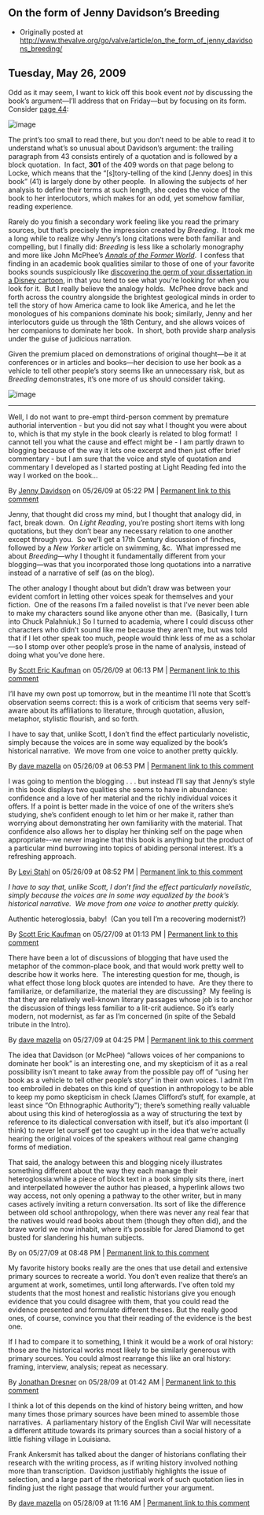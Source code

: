 ## On the form of Jenny Davidson’s Breeding

 * Originally posted at http://www.thevalve.org/go/valve/article/on_the_form_of_jenny_davidsons_breeding/

##  Tuesday, May 26, 2009 

Odd as it may seem, I want to kick off this book event _not_ by discussing the book’s argument—I’ll address that on Friday—but by focusing on its form.  Consider [page 44](http://books.google.com/books?id=7P4lD6wDhkUC&amp;dq=%!j(MISSING)enny+davidson%!+(MISSING)breeding&amp;printsec=frontcover&amp;source=bl&amp;ots=ejqlCr4_Zn&amp;sig=uYvWsZv766WVKw84UKFVphBozDQ&amp;hl=en&amp;ei=q-4aSo6ZBor8swPX6KnBCA&amp;sa=X&amp;oi=book_result&amp;ct=result&amp;resnum=9#PPA44,M1):

![image](http://www.thevalve.org/uploads/44.jpg)

The print’s too small to read there, but you don’t need to be able to read it to understand what’s so unusual about Davidson’s argument: the trailing paragraph from 43 consists entirely of a quotation and is followed by a block quotation.  In fact, **301** of the 409 words on that page belong to Locke, which means that the “[s]tory-telling of the kind [Jenny does] in this book” (41) is largely done by other people.  In allowing the subjects of her analysis to define their terms at such length, she cedes the voice of the book to her interlocutors, which makes for an odd, yet somehow familiar, reading experience.  

Rarely do you finish a secondary work feeling like you read the primary sources, but that’s precisely the impression created by _Breeding_.  It took me a long while to realize why Jenny’s long citations were both familiar and compelling, but I finally did: _Breeding_ is less like a scholarly monography and more like John McPhee’s _[Annals of the Former World](http://www.amazon.com/exec/obidos/ASIN/0374105200/diesekoschmar-20)_.  I confess that finding in an academic book qualities similar to those of one of your favorite books sounds suspiciously like [discovering the germ of your dissertation in a Disney cartoon](http://acephalous.typepad.com/acephalous/2009/05/adam-lambert-the-sheepish-lion.html), in that you tend to see what you’re looking for when you look for it.  But I really believe the analogy holds.  McPhee drove back and forth across the country alongside the brightest geological minds in order to tell the story of how America came to look like America, and he let the monologues of his companions dominate his book; similarly, Jenny and her interlocutors guide us through the 18th Century, and she allows voices of her companions to dominate her book.  In short, both provide sharp analysis under the guise of judicious narration.

Given the premium placed on demonstrations of original thought—be it at conferences or in articles and books—her decision to use her book as a vehicle to tell other people’s story seems like an unnecessary risk, but as _Breeding_ demonstrates, it’s one more of us should consider taking.

![image](http://www.thevalve.org/uploads/44.jpg)

---

Well, I do not want to pre-empt third-person comment by premature authorial intervention - but you did not say what I thought you were about to, which is that my style in the book clearly is related to blog format!  I cannot tell you what the cause and effect might be - I am partly drawn to blogging because of the way it lets one excerpt and then just offer brief commentary - but I am sure that the voice and style of quotation and commentary I developed as I started posting at Light Reading fed into the way I worked on the book…

By [Jenny Davidson](http://jennydavidson.blogspot.com) on 05/26/09 at 05:22 PM | [Permanent link to this comment](http://www.thevalve.org/go/valve/article/on_the_form_of_jenny_davidsons_breeding/#25041)
[]()

Jenny, that thought did cross my mind, but I thought that analogy did, in fact, break down.  On _Light Reading_, you’re posting short items with long quotations, but they don’t bear any necessary relation to one another except through you.  So we’ll get a 17th Century discussion of finches, followed by a _New Yorker_ article on swimming, &amp;c.  What impressed me about _Breeding_—why I thought it fundamentally different from your blogging—was that you incorporated those long quotations into a narrative instead of a narrative of self (as on the blog).  

The other analogy I thought about but didn’t draw was between your evident comfort in letting other voices speak for themselves and your fiction.  One of the reasons I’m a failed novelist is that I’ve never been able to make my characters sound like anyone other than me.  (Basically, I turn into Chuck Palahniuk.)  So I turned to academia, where I could discuss other characters who didn’t sound like me because they aren’t me, but was told that if I let other speak too much, people would think less of me as a scholar—so I stomp over other people’s prose in the name of analysis, instead of doing what you’ve done here.

By [Scott Eric Kaufman](http://acephalous.typepad.com) on 05/26/09 at 06:13 PM | [Permanent link to this comment](http://www.thevalve.org/go/valve/article/on_the_form_of_jenny_davidsons_breeding/#25042)
[]()

I’ll have my own post up tomorrow, but in the meantime I’ll note that Scott’s observation seems correct: this is a work of criticism that seems very self-aware about its affiliations to literature, through quotation, allusion, metaphor, stylistic flourish, and so forth.  

I have to say that, unlike Scott, I don’t find the effect particularly novelistic, simply because the voices are in some way equalized by the book’s historical narrative.  We move from one voice to another pretty quickly.

By [dave mazella](http://long18th.wordpress.com/) on 05/26/09 at 06:53 PM | [Permanent link to this comment](http://www.thevalve.org/go/valve/article/on_the_form_of_jenny_davidsons_breeding/#25043)
[]()

I was going to mention the blogging . . . but instead I’ll say that Jenny’s style in this book displays two qualities she seems to have in abundance: confidence and a love of her material and the richly individual voices it offers. If a point is better made in the voice of one of the writers she’s studying, she’s confident enough to let him or her make it, rather than worrying about demonstrating her own familiarity with the material. That confidence also allows her to display her thinking self on the page when appropriate--we never imagine that this book is anything but the product of a particular mind burrowing into topics of abiding personal interest. It’s a refreshing approach.

By [Levi Stahl](http://ivebeenreadinglately.com/) on 05/26/09 at 08:52 PM | [Permanent link to this comment](http://www.thevalve.org/go/valve/article/on_the_form_of_jenny_davidsons_breeding/#25045)
[]()

_I have to say that, unlike Scott, I don’t find the effect particularly novelistic, simply because the voices are in some way equalized by the book’s historical narrative.  We move from one voice to another pretty quickly._

Authentic heteroglossia, baby!  (Can you tell I’m a recovering modernist?)

By [Scott Eric Kaufman](http://acephalous.typepad.com) on 05/27/09 at 01:13 PM | [Permanent link to this comment](http://www.thevalve.org/go/valve/article/on_the_form_of_jenny_davidsons_breeding/#25054)
[]()

There have been a lot of discussions of blogging that have used the metaphor of the common-place book, and that would work pretty well to describe how it works here.  The interesting question for me, though, is what effect those long block quotes are intended to have.  Are they there to familiarize, or defamiliarize, the material they are discussing?  My feeling is that they are relatively well-known literary passages whose job is to anchor the discussion of things less familiar to a lit-crit audience. So it’s early modern, not modernist, as far as I’m concerned (in spite of the Sebald tribute in the Intro).

By [dave mazella](http://long18th.wordpress.com/) on 05/27/09 at 04:25 PM | [Permanent link to this comment](http://www.thevalve.org/go/valve/article/on_the_form_of_jenny_davidsons_breeding/#25055)
[]()

The idea that Davidson (or McPhee) “allows voices of her companions to dominate her book” is an interesting one, and my skepticism of it as a real possibility isn’t meant to take away from the possible pay off of “using her book as a vehicle to tell other people’s story” in their own voices. I admit I’m too embroiled in debates on this kind of question in anthropology to be able to keep my pomo skepticism in check (James Clifford’s stuff, for example, at least since “On Ethnographic Authority"); there’s something really valuable about using this kind of heteroglossia as a way of structuring the text by reference to its dialectical conversation with itself, but it’s also important (I think) to never let ourself get too caught up in the idea that we’re actually hearing the original voices of the speakers without real game changing forms of mediation.

That said, the analogy between this and blogging nicely illustrates something different about the way they each manage their heteroglossia:while a piece of block text in a book simply sits there, inert and interpellated however the author has pleased, a hyperlink allows two way access, not only opening a pathway to the other writer, but in many cases actively inviting a return conversation. Its sort of like the difference between old school anthropology, when there was never any real fear that the natives would read books about them (though they often did), and the brave world we now inhabit, where it’s possible for Jared Diamond to get busted for slandering his human subjects.

By  on 05/27/09 at 08:48 PM | [Permanent link to this comment](http://www.thevalve.org/go/valve/article/on_the_form_of_jenny_davidsons_breeding/#25059)
[]()

My favorite history books really are the ones that use detail and extensive primary sources to recreate a world. You don’t even realize that there’s an argument at work, sometimes, until long afterwards. I’ve often told my students that the most honest and realistic historians give you enough evidence that you could disagree with them, that you could read the evidence presented and formulate different theses. But the really good ones, of course, convince you that their reading of the evidence is the best one.

If I had to compare it to something, I think it would be a work of oral history: those are the historical works most likely to be similarly generous with primary sources. You could almost rearrange this like an oral history: framing, interview, analysis; repeat as necessary.

By [Jonathan Dresner](http://froginawell.net) on 05/28/09 at 01:42 AM | [Permanent link to this comment](http://www.thevalve.org/go/valve/article/on_the_form_of_jenny_davidsons_breeding/#25063)
[]()

I think a lot of this depends on the kind of history being written, and how many times those primary sources have been mined to assemble those narratives.  A parliamentary history of the English Civil War will necessitate a different attitude towards its primary sources than a social history of a little fishing village in Louisiana.  

Frank Ankersmit has talked about the danger of historians conflating their research with the writing process, as if writing history involved nothing more than transcription.  Davidson justifiably highlights the issue of selection, and a large part of the rhetorical work of such quotation lies in finding just the right passage that would further your argument.

By [dave mazella](http://long18th.wordpress.com/) on 05/28/09 at 11:16 AM | [Permanent link to this comment](http://www.thevalve.org/go/valve/article/on_the_form_of_jenny_davidsons_breeding/#25073)


